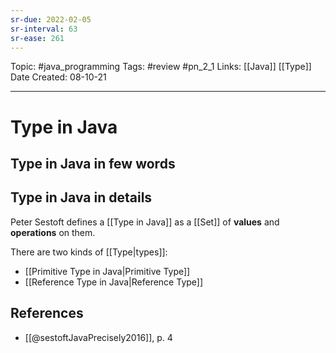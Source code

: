 ```yaml
---
sr-due: 2022-02-05
sr-interval: 63
sr-ease: 261
---
```


Topic: #java_programming
Tags: #review #pn_2_1
Links: [[Java]] [[Type]]
Date Created: 08-10-21

---

# Type in Java

## Type in Java in few words

## Type in Java in details

Peter Sestoft defines a [[Type in Java]] as a [[Set]] of **values** and **operations** on them.

There are two kinds of [[Type|types]]:

- [[Primitive Type in Java|Primitive Type]]
- [[Reference Type in Java|Reference Type]]

## References

- [[@sestoftJavaPrecisely2016]], p. 4
